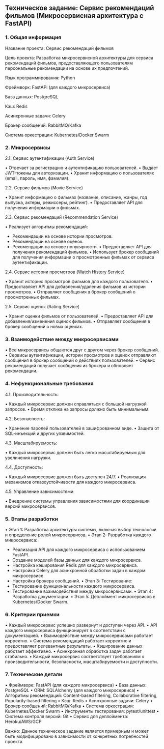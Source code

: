 ## Техническое задание: Сервис рекомендаций фильмов (Микросервисная архитектура с FastAPI)

### 1. Общая информация

Название проекта: Сервис рекомендаций фильмов

Цель проекта: Разработка микросервисной архитектуры для сервиса рекомендаций фильмов, предоставляющего пользователям персональные рекомендации на основе их предпочтений.

Язык программирования: Python

Фреймворк: FastAPI (для каждого микросервиса)

База данных: PostgreSQL

Кэш: Redis

Асинхронные задачи: Celery

Брокер сообщений: RabbitMQ/Kafka

Система оркестрации: Kubernetes/Docker Swarm

### 2. Микросервисы

2.1. Сервис аутентификации (Auth Service)

• Отвечает за регистрацию и аутентификацию пользователей.
• Выдает JWT-токены для авторизации.
• Хранит информацию о пользователях (email, пароль, имя, фамилия).

2.2. Сервис фильмов (Movie Service)

• Хранит информацию о фильмах (название, описание, жанры, год выпуска, актеры, режиссеры, рейтинг).
• Предоставляет API для получения информации о фильмах.

2.3. Сервис рекомендаций (Recommendation Service)

• Реализует алгоритмы рекомендаций:
* Рекомендации на основе истории просмотров.
* Рекомендации на основе оценок.
* Рекомендации на основе популярности.
  • Предоставляет API для получения рекомендаций фильмов.
  • Использует брокер сообщений для получения информации о просмотренных фильмах от сервиса аутентификации.

2.4. Сервис истории просмотров (Watch History Service)

• Хранит историю просмотров фильмов для каждого пользователя.
• Предоставляет API для добавления/удаления фильмов из истории просмотров.
• Отправляет сообщения в брокер сообщений о просмотренных фильмах.

2.5. Сервис оценок (Rating Service)

• Хранит оценки фильмов от пользователей.
• Предоставляет API для добавления/изменения оценок фильмов.
• Отправляет сообщения в брокер сообщений о новых оценках.

### 3. Взаимодействие между микросервисами

• Все микросервисы общаются друг с другом через брокер сообщений.
• Сервисы аутентификации, истории просмотров и оценок отправляют сообщения в брокер сообщений о действиях пользователей.
• Сервис рекомендаций получает сообщения из брокера и обновляет рекомендации.

### 4. Нефункциональные требования

4.1. Производительность:

• Каждый микросервис должен справляться с большой нагрузкой запросов.
• Время отклика на запросы должно быть минимальным.

4.2. Безопасность:

• Хранение паролей пользователей в зашифрованном виде.
• Защита от SQL-инъекций и других уязвимостей.

4.3. Масштабируемость:

• Каждый микросервис должен быть легко масштабируемым для увеличения нагрузки.

4.4. Доступность:

• Каждый микросервис должен быть доступен 24/7.
• Реализация механизмов отказоустойчивости для каждого микросервиса.

4.5. Управление зависимостями:

• Внедрение системы управления зависимостями для координации версий микросервисов.

### 5. Этапы разработки

• Этап 1: Разработка архитектуры системы, включая выбор технологий и определение ролей микросервисов.
• Этап 2: Разработка каждого микросервиса:
* Реализация API для каждого микросервиса с использованием FastAPI.
* Создание моделей базы данных для каждого микросервиса.
* Настройка кэширования Redis для каждого микросервиса.
* Настройка Celery для асинхронной обработки задач в каждом микросервисе.
* Настройка брокера сообщений.
  • Этап 3: Тестирование:
* Тестирование функциональности каждого микросервиса.
* Тестирование взаимодействия между микросервисами.
  • Этап 4: Разработка документации.
  • Этап 5: Деплоймент микросервисов в Kubernetes/Docker Swarm.

### 6. Критерии приемки

• Каждый микросервис успешно развернут и доступен через API.
• API каждого микросервиса функционирует в соответствии с документацией.
• Взаимодействие между микросервисами работает корректно.
• Система рекомендаций работает корректно и предоставляет релевантные результаты.
• Кэширование данных работает эффективно.
• Асинхронная обработка задач работает стабильно.
• Каждый микросервис соответствует требованиям к производительности, безопасности, масштабируемости и доступности.

### 7. Технические детали

• Фреймворк: FastAPI (для каждого микросервиса)
• База данных: PostgreSQL
• ORM: SQLAlchemy (для каждого микросервиса)
• Алгоритмы рекомендаций: Content-based filtering, Collaborative filtering, Popularity-based filtering
• Кэш: Redis
• Асинхронные задачи: Celery
• Брокер сообщений: RabbitMQ/Kafka
• Система оркестрации: Kubernetes/Docker Swarm
• Инструменты тестирования: pytest/unittest
• Система контроля версий: Git
• Сервис для деплоймента: Heroku/AWS/GCP

Важно: Данное техническое задание является примерным и может быть модифицировано в зависимости от конкретных потребностей проекта.
